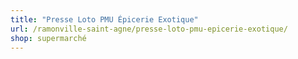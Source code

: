```yaml
---
title: "Presse Loto PMU Épicerie Exotique"
url: /ramonville-saint-agne/presse-loto-pmu-epicerie-exotique/
shop: supermarché
---
```

